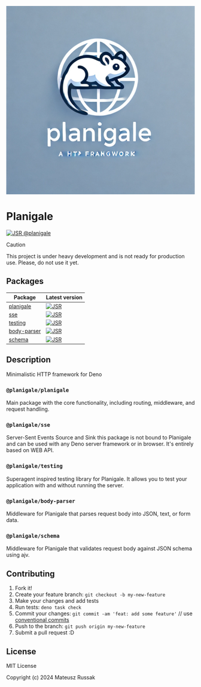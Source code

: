 <p align="center">
  <img src="https://raw.githubusercontent.com/raaymax/planigale/main/logo.webp" title="screenshot">
</p>

# Planigale

[![JSR @planigale](https://jsr.io/badges/@planigale)](https://jsr.io/@planigale)

> [!CAUTION]
> This project is under heavy development and is not ready for production use.
> Please, do not use it yet.

## Packages

| Package                                                | Latest version                                                                                |
| ------------------------------------------------------ | --------------------------------------------------------------------------------------------- |
| [planigale](https://jsr.io/@planigale/planigale)       | [![JSR](https://jsr.io/badges/@planigale/planigale)](https://jsr.io/@planigale/planigale)     |
| [sse](https://jsr.io/@planigale/sse)                   | [![JSR](https://jsr.io/badges/@planigale/sse)](https://jsr.io/@planigale/sse)                 |
| [testing](https://jsr.io/@planigale/testing)           | [![JSR](https://jsr.io/badges/@planigale/testing)](https://jsr.io/@planigale/testing)         |
| [body-parser](https://jsr.io/@planigale/body-parser)   | [![JSR](https://jsr.io/badges/@planigale/body-parser)](https://jsr.io/@planigale/body-parser) |
| [schema](https://jsr.io/@planigale/schema)             | [![JSR](https://jsr.io/badges/@planigale/schema)](https://jsr.io/@planigale/schema)           |

## Description

Minimalistic HTTP framework for Deno

### `@planigale/planigale`

Main package with the core functionality, including routing, middleware, and request handling.

### `@planigale/sse`

Server-Sent Events Source and Sink this package is not bound to Planigale and can be used with any Deno server framework or in browser. It's entirely based on WEB API.

### `@planigale/testing`

Superagent inspired testing library for Planigale. It allows you to test your application with and without running the server.

### `@planigale/body-parser`

Middleware for Planigale that parses request body into JSON, text, or form data.

### `@planigale/schema`

Middleware for Planigale that validates request body against JSON schema using ajv.

## Contributing

1. Fork it!
2. Create your feature branch: `git checkout -b my-new-feature`
3. Make your changes and add tests
4. Run tests: `deno task check`
5. Commit your changes: `git commit -am 'feat: add some feature'`
    // use [conventional commits](https://www.conventionalcommits.org/en/v1.0.0/)
6. Push to the branch: `git push origin my-new-feature`
7. Submit a pull request :D

## License

MIT License

Copyright (c) 2024 Mateusz Russak
